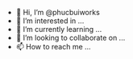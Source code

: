 - 👋 Hi, I’m @phucbuiworks
- 👀 I’m interested in ...
- 🌱 I’m currently learning ...
- 💞️ I’m looking to collaborate on ...
- 📫 How to reach me ...

<!---
phucbuiworks/phucbuiworks is a ✨ special ✨ repository because its `README.md` (this file) appears on your GitHub profile.
You can click the Preview link to take a look at your changes.
--->
